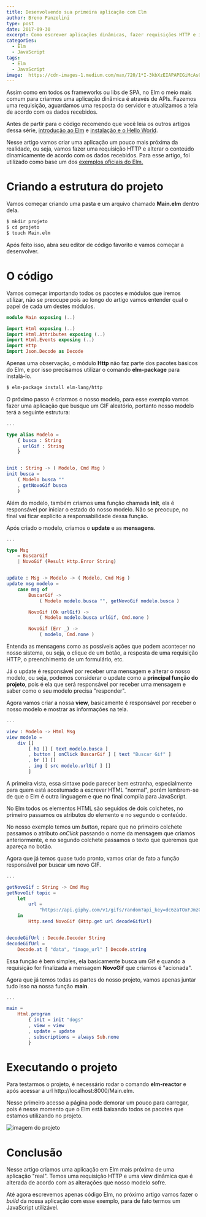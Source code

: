 ```yaml
---
title: Desenvolvendo sua primeira aplicação com Elm
author: Breno Panzolini
type: post
date: 2017-09-30
excerpt: Como escrever aplicações dinâmicas, fazer requisições HTTP e interpretar JSON.
categories:
  - Elm
  - JavaScript
tags:
  - Elm
  - JavaScript
image:  https://cdn-images-1.medium.com/max/720/1*I-3kbXzEIAPAPEGiMcAs0A.png
---
```


Assim como em todos os frameworks ou libs de SPA, no Elm o meio mais comum para criarmos uma aplicação dinâmica é através de APIs. Fazemos uma requisição, aguardamos uma resposta do servidor e atualizamos a tela de acordo com os dados recebidos.

Antes de partir para o código recomendo que você leia os outros artigos dessa série, [introdução ao Elm](https://tableless.com.br/introducao-ao-elm) e [instalação e o Hello World](https://tableless.com.br/elm-hello-world).

Nesse artigo vamos criar uma aplicação um pouco mais próxima da realidade, ou seja, vamos fazer uma requisição HTTP e alterar o conteúdo dinamicamente de acordo com os dados recebidos. Para esse artigo, foi utilizado como base um dos [exemplos oficiais do Elm.](http://elm-lang.org/examples)

# Criando a estrutura do projeto

Vamos começar criando uma pasta e um arquivo chamado **Main.elm** dentro dela.

```sh
$ mkdir projeto
$ cd projeto
$ touch Main.elm
```

Após feito isso, abra seu editor de código favorito e vamos começar a desenvolver.

# O código

Vamos começar importando todos os pacotes e módulos que iremos utilizar, não se preocupe pois ao longo do artigo vamos entender qual o papel de cada um destes módulos.

```elm
module Main exposing (..)

import Html exposing (..)
import Html.Attributes exposing (..)
import Html.Events exposing (..)
import Http
import Json.Decode as Decode

```

Apenas uma observação, o módulo **Http** não faz parte dos pacotes básicos do Elm, e por isso precisamos utilizar o comando **elm-package** para instalá-lo.

```sh
$ elm-package install elm-lang/http
```

O próximo passo é criarmos o nosso modelo, para esse exemplo vamos fazer uma aplicação que busque um GIF aleatório, portanto nosso modelo terá a seguinte estrutura:

```elm
...

type alias Modelo =
    { busca : String
    , urlGif : String
    }


init : String -> ( Modelo, Cmd Msg )
init busca =
    ( Modelo busca ""
    , getNovoGif busca
    )
```

Além do modelo, também criamos uma função chamada **init**, ela é responsável por iniciar o estado do nosso modelo. Não se preocupe, no final vai ficar explícito a responsabilidade dessa função.

Após criado o modelo, criamos o **update** e as **mensagens**.

```elm
...

type Msg
    = BuscarGif
    | NovoGif (Result Http.Error String)


update : Msg -> Modelo -> ( Modelo, Cmd Msg )
update msg modelo =
    case msg of
        BuscarGif ->
            ( Modelo modelo.busca "", getNovoGif modelo.busca )

        NovoGif (Ok urlGif) ->
            ( Modelo modelo.busca urlGif, Cmd.none )

        NovoGif (Err _) ->
            ( modelo, Cmd.none )
```

Entenda as mensagens como as possíveis ações que podem acontecer no nosso sistema, ou seja, o clique de um botão, a resposta de uma requisição HTTP, o preenchimento de um formulário, etc. 

Já o update é responsável por receber uma mensagem e alterar o nosso modelo, ou seja, podemos considerar o update como a **principal função do projeto**, pois é ela que será responsável por receber uma mensagem e saber como o seu modelo precisa "responder".

Agora vamos criar a nossa **view**, basicamente é responsável por receber o nosso modelo e mostrar as informações na tela.

```elm
...

view : Modelo -> Html Msg
view modelo =
    div []
        [ h1 [] [ text modelo.busca ]
        , button [ onClick BuscarGif ] [ text "Buscar Gif" ]
        , br [] []
        , img [ src modelo.urlGif ] []
        ]
```

A primeira vista, essa sintaxe pode parecer bem estranha, especialmente para quem está acostumado a escrever HTML "normal", porém lembrem-se de que o Elm é outra linguagem e que no final compila para JavaScript.

No Elm todos os elementos HTML são seguidos de dois colchetes, no primeiro passamos os atributos do elemento e no segundo o conteúdo.

No nosso exemplo temos um *button*, repare que no primeiro colchete passamos o atributo *onClick* passando o nome da mensagem que criamos anteriormente, e no segundo colchete passamos o texto que queremos que apareça no botão.

Agora que já temos quase tudo pronto, vamos criar de fato a função responsável por buscar um novo GIF.

```elm
...

getNovoGif : String -> Cmd Msg
getNovoGif topic =
    let
        url =
            "https://api.giphy.com/v1/gifs/random?api_key=dc6zaTOxFJmzC&tag=" ++ topic
    in
        Http.send NovoGif (Http.get url decodeGifUrl)


decodeGifUrl : Decode.Decoder String
decodeGifUrl =
    Decode.at [ "data", "image_url" ] Decode.string
```

Essa função é bem simples, ela basicamente busca um Gif e quando a requisição for finalizada a mensagem **NovoGif** que criamos é "acionada".

Agora que já temos todas as partes do nosso projeto, vamos apenas juntar tudo isso na nossa função **main**.

```elm
...

main =
    Html.program
        { init = init "dogs"
        , view = view
        , update = update
        , subscriptions = always Sub.none
        }
```

# Executando o projeto

Para testarmos o projeto, é necessário rodar o comando **elm-reactor** e após acessar a url http://localhost:8000/Main.elm.

Nesse primeiro acesso a página pode demorar um pouco para carregar, pois é nesse momento que o Elm está baixando todos os pacotes que estamos utilizando no projeto.

![imagem do projeto](https://i.imgur.com/guOzS2W.png)

# Conclusão

Nesse artigo criamos uma aplicação em Elm mais próxima de uma aplicação "real". Temos uma requisição HTTP e uma view dinâmica que é alterada de acordo com as alterações que nosso modelo sofre.

Até agora escrevemos apenas código Elm, no próximo artigo vamos fazer o *build* da nossa aplicação com esse exemplo, para de fato termos um JavaScript utilizável.
